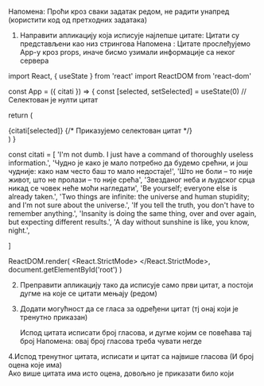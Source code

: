 Напомена: Проћи кроз сваки задатак редом, не радити унапред (користити код од претходних задатака)
1. Направити апликацију која исписује најлепше цитате:
    Цитати су представљени као низ стрингова
    Напомена : Цитате прослеђујемо App-у кроз props, иначе бисмо узимали информације са неког сервера

import React, { useState } from 'react'
import ReactDOM from 'react-dom'

const App = ({ citati }) => {
  const [selected, setSelected] = useState(0) // Селектован је нулти цитат

  return (
    <div>
      {citati[selected]}  {/* Приказујемо селектован цитат */}
    </div>
  )
}

const citati = [
  'I\'m not dumb. I just have a command of thoroughly useless information.',
  'Чудно је како је мало потребно да будемо срећни, и још чудније: како нам често баш то мало недостаје!',
  'Што не боли – то није живот, што не пролази – то није срећа',
  'Звезданог неба и људског срца никад се човек неће моћи нагледати',
  'Be yourself; everyone else is already taken.',
  'Two things are infinite: the universe and human stupidity; and I\'m not sure about the universe.',
  'If you tell the truth, you don\'t have to remember anything.',
  'Insanity is doing the same thing, over and over again, but expecting different results.',
  'A day without sunshine is like, you know, night.',
  
]

ReactDOM.render(
    <React.StrictMode>
        <App citati={citati}/>
    </React.StrictMode>,
    document.getElementById('root')
)

2. Преправити апликацију тако да исписује само први цитат, а постоји дугме на које се цитати мењају (редом)

3. Додати могућност да се гласа за одређени цитат (тј онај који је тренутно приказан)

    Испод цитата исписати број гласова, и дугме којим се повећава тај број
    Напомена: овај број гласова треба чувати негде

4.Испод тренутног цитата, исписати и цитат са највише гласова (И број оцена које има)   
    Ако више цитата има исто оцена, довољно је приказати било који
